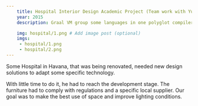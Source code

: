 ```yaml
---
    title: Hospital Interior Design Academic Project (Team work with Yunaisys Garcia)
    year: 2015
    description: Graal VM group some languages in one polyglot compiler that runs in Java Virtual Machine. This work has proved the performance in that VM of a custom academic language called Tiger using the Truffle API. # Add post description (optional)

    img: hospital/1.png # Add image post (optional)
    imgs:
     - hospital/1.png
     - hospital/2.png
---
```


Some Hospital in Havana, that was being renovated, needed new design solutions to adapt some specific technology.

With little time to do it, he had to reach the development stage.
The furniture had to comply with regulations and a specific local supplier. Our goal was to make the best use of space and improve lighting conditions.